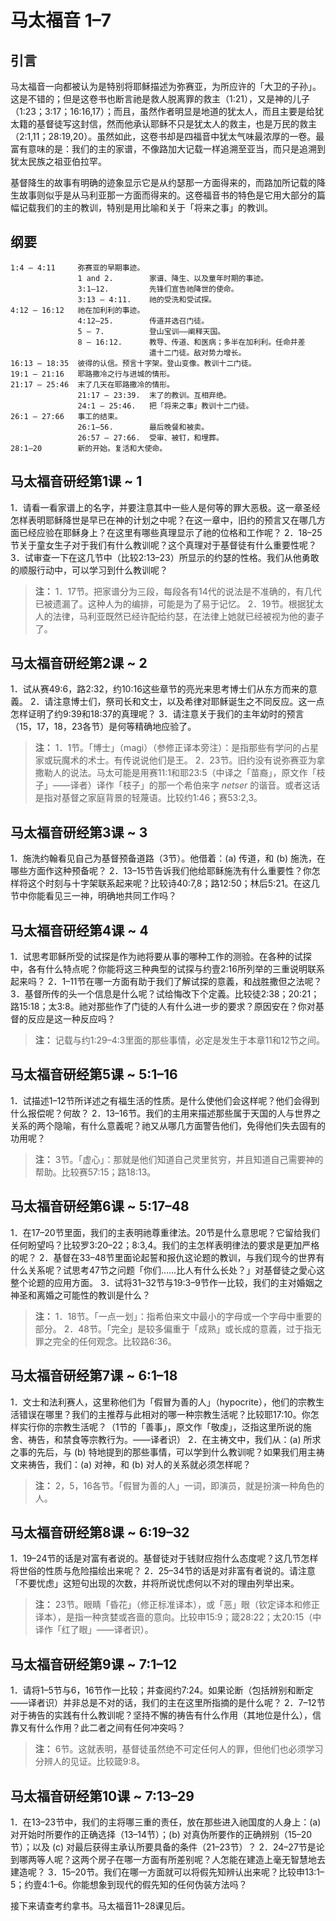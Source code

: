 # 马太福音 1–7

## 引言

马太福音一向都被认为是特别将耶稣描述为弥赛亚，为所应许的「大卫的子孙」。这是不错的；但是这卷书也断言祂是救人脱离罪的救主（1:21），又是神的儿子（1:23；3:17；16:16,17）；而且，虽然作者明显是地道的犹太人，而且主要是给犹太籍的基督徒写这封信，然而他承认耶稣不只是犹太人的救主，也是万民的救主（2:1,11；28:19,20）。虽然如此，这卷书却是四福音中犹太气味最浓厚的一卷。最富有意味的是：我们的主的家谱，不像路加大记载一样追溯至亚当，而只是追溯到犹太民族之祖亚伯拉罕。

<!--more-->

基督降生的故事有明确的迹象显示它是从约瑟那一方面得来的，而路加所记载的降生故事则似乎是从马利亚那一方面而得来的。这卷福音书的特色是它用大部分的篇幅记载我们的主的教训，特别是用比喻和关于「将来之事」的教训。

## 纲要

	1:4 – 4:11     弥赛亚的早期事迹。
	               1 and 2.        家谱、降生、以及童年时期的事迹。
	               3:1–12.         先锋们宣告祂降世的使命。
	               3:13 – 4:11.    祂的受洗和受试探。
	4:12 – 16:12   祂在加利利的事迹。
	               4:12–25.        传道并选召门徒。
	               5 – 7.          登山宝训——阐释天国。
	               8 – 16:12.      教导、传道、和医病；多半在加利利。任命并差
	                               遣十二门徒。敌对势力增长。
	16:13 – 18:35  彼得的认信。预言十字架。登山变像。教训十二门徒。
	19:1 – 21:16   耶路撒冷之行与进城的情形。
	21:17 – 25:46  末了几天在耶路撒冷的情形。
	               21:17 – 23:39.  末了的教训。互相弃绝。
	               24:1 – 25:46.   把「将来之事」教训十二门徒。
	26:1 – 27:66   事工的结束。
	               26:1–56.        最后晚餐和被卖。
	               26:57 – 27:66.  受审、被钉，和埋葬。
	28:1–20        新的开始。复活和大使命。

## 马太福音研经第1课 ~ 1

1．请看一看家谱上的名字，并要注意其中一些人是何等的罪大恶极。这一章圣经怎样表明耶稣降世是早已在神的计划之中呢？在这一章中，旧约的预言又在哪几方面已经应验在耶稣身上？在这里有哪些真理显示了祂的位格和工作呢？
2．18–25节关于童女生子对于我们有什么教训呢？这个真理对于基督徒有什么重要性呢？
3．试审查一下在这几节中（比较2:13–23）所显示的约瑟的性格。我们从他勇敢的顺服行动中，可以学习到什么教训呢？

> **注：**
> 1．17节。把家谱分为三段，每段各有14代的说法是不准确的，有几代已被遗漏了。这种人为的编排，可能是为了易于记忆。
> 2．19节。根据犹太人的法律，马利亚既然已经许配给约瑟，在法律上她就已经被视为他的妻子了。

## 马太福音研经第2课 ~ 2

1．试从赛49:6，路2:32，约10:16这些章节的亮光来思考博士们从东方而来的意義。
2．请注意博士们，祭司长和文士，以及希律对耶稣诞生之不同反应。这一点怎样证明了约9:39和18:37的真理呢？
3．请注意关于我们的主年幼时的预言（15，17，18，23各节）是何等精确地应验了。

> **注：**
> 1．1节。「博士」（magi）（参修正译本旁注）：是指那些有学问的占星家或玩魔术的术士。有传说说他们是王。
> 2．23节。旧约没有说弥赛亚为拿撒勒人的说法。马太可能是用赛11:1和耶23:5（中译之「苗裔」，原文作「枝子」——译者）译作「枝子」的那一个希伯来字 _netser_ 的谐音。或者这话是指对基督之家庭背景的轻蔑语。比较约1:46；赛53:2,3。

## 马太福音研经第3课 ~ 3

1．施洗约翰看见自己为基督预备道路（3节）。他借着：(a) 传道，和 (b) 施洗，在哪些方面作这种预备呢？
2．13–15节告诉我们他给耶稣施洗有什么重要性？你怎样将这个时刻与十字架联系起来呢？比较诗40:7,8；路12:50；林后5:21。在这几节中你能看见三一神，明确地共同工作吗？

## 马太福音研经第4课 ~ 4

1．试思考耶稣所受的试探是作为祂将要从事的哪种工作的测验。在各种的试探中，各有什么特点呢？你能将这三种典型的试探与约壹2:16所列举的三重说明联系起来吗？
2．1–11节在哪一方面有助于我们了解试探的意義，和战胜撒但之法呢？
3．基督所传的头一个信息是什么呢？试给悔改下个定義。比较徒2:38；20:21；路15:18；太3:8。祂对那些作了门徒的人有什么进一步的要求？原因安在？你对基督的反应是这一种反应吗？

> **注：** 记载与约1:29–4:3里面的那些事情，必定是发生于本章11和12节之间。

## 马太福音研经第5课 ~ 5:1–16
1．试描述1–12节所详述之有福生活的性质。是什么使他们会这样呢？他们会得到什么报偿呢？何故？
2．13–16节。我们的主用来描述那些属于天国的人与世界之关系的两个隐喻，有什么意義呢？祂又从哪几方面警告他们，免得他们失去固有的功用呢？

> **注：** 3节。「虚心」：那就是他们知道自己灵里贫穷，并且知道自己需要神的帮助。比较赛57:15；路18:13。

## 马太福音研经第6课 ~ 5:17–48

1．在17–20节里面，我们的主表明祂尊重律法。20节是什么意思呢？它留给我们任何盼望吗？比较罗3:20–22；8:3,4。我们的主怎样表明律法的要求是更加严格的呢？
2．基督在33–48节里面论起誓和报仇这论题的教训，与我们现今的世界有什么关系呢？试思考47节之问题「你们……比人有什么长处？」对基督徒之愛心这整个论题的应用方面。
3．试将31–32节与19:3–9节作一比较，我们的主对婚姻之神圣和离婚之可能性的教训是什么？

> **注：**
> 1．18节。「一点一划」：指希伯来文中最小的字母或一个字母中重要的部分。
> 2．48节。「完全」是较多偏重于「成熟」或长成的意義，过于指无罪之完全的任何观念。比较路6:36。

## 马太福音研经第7课 ~ 6:1–18

1．文士和法利赛人，这里称他们为「假冒为善的人」（hypocrite），他们的宗教生活错误在哪里？我们的主推荐与此相对的哪一种宗教生活呢？比较耶17:10。你怎样实行你的宗教生活呢？（1节的「善事」，原文作「敬虔」，泛指这里所说的施舍、祷告，和禁食等宗教行为。——译者识）
2．在主祷文中，我们从：(a) 所求之事的先后，与 (b) 特地提到的那些事情，可以学到什么教训呢？如果我们用主祷文来祷告，我们：(a) 对神，和 (b) 对人的关系就必须怎样呢？

> **注：** 2，5，16各节。「假冒为善的人」一词，即演员，就是扮演一种角色的人。

## 马太福音研经第8课 ~ 6:19–32

1．19–24节的话是对富有者说的。基督徒对于钱财应抱什么态度呢？这几节怎样将世俗的性质与危险描绘出来呢？
2．25–34节的话是对非富有者说的。请注意「不要忧虑」这短句出现的次数，并将所说忧虑何以不对的理由列举出来。

> **注：** 23节。眼睛「昏花」（修正标准译本），或「恶」眼（钦定译本和修正译本），是指一种贪婪或吝啬的意向。比较申15:9；箴28:22；太20:15（中译作「红了眼」——译者识）。

## 马太福音研经第9课 ~ 7:1–12

1．请将1–5节与6，16节作一比较；并查阅约7:24。如果论断（包括辨别和断定——译者识）并非总是不对的话，我们的主在这里所指摘的是什么呢？
2．7–12节对于祷告的实践有什么教训呢？坚持不懈的祷告有什么作用（其地位是什么），信靠又有什么作用？此二者之间有任何冲突吗？

> **注：** 6节。这就表明，基督徒虽然绝不可定任何人的罪，但他们也必须学习分辨人的见证。比较箴9:8。

## 马太福音研经第10课 ~ 7:13–29

1．在13–23节中，我们的主将哪三重的责任，放在那些进入祂国度的人身上：(a) 对开始时所要作的正确选择（13–14节）；(b) 对真伪所要作的正确辨别（15–20节）；以及 (c) 对最后获得主承认所要具备的条件（21–23节）？
2．24–27节是论到哪两等人呢？这两个房子在哪一方面有所差别呢？人怎能在建造上毫无智慧地去建造呢？
3．15–20节。我们在哪一方面就可以将假先知辨认出来呢？比较申13:1–5；约壹4:1–6。你能想象到现代的假先知的任何伪装方法吗？

接下来请查考约拿书。马太福音11–28课见后。